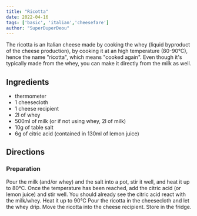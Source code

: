 ```yaml
---
title: "Ricotta"
date: 2022-04-16
tags: ['basic', 'italian','cheesefare']
author: "SuperDuperDeou"
---
```


The ricotta is an Italian cheese made by cooking the whey (liquid byproduct of the cheese production), by cooking it at an high temperature (80-90°C), hence the name "ricotta", which means "cooked again". Even though it's typically made from the whey, you can make it directly from the milk as well.

## Ingredients

- thermometer
- 1 cheesecloth
- 1 cheese recipient
- 2l of whey
- 500ml of milk (or if not using whey, 2l of milk)
- 10g of table salt
- 6g of citric acid (contained in 130ml of lemon juice)

## Directions

### Preparation

Pour the milk (and/or whey) and the salt into a pot, stir it well, and heat it up to 80°C.
Once the temperature has been reached, add the citric acid (or lemon juice) and stir well. You should already see the citric acid react with the milk/whey.
Heat it up to 90°C
Pour the ricotta in the cheesecloth and let the whey drip.
Move the ricotta into the cheese recipient.
Store in the fridge.
